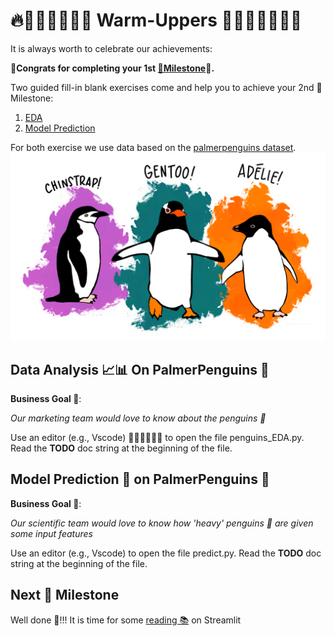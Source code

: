 # 🔥🏋🏽‍♂️🏋🏽‍♀️ Warm-Uppers 🏋🏽‍♂️🏋🏽‍♀️🔥
It is always worth to celebrate our achievements:

__🎉Congrats for completing your 1st [🗿Milestone](../README.md#environment-🌀-and-installation-👩🏽‍🔧👨🏽‍🔧)🎉.__

Two guided fill-in blank exercises come and help you to achieve your 2nd 🗿Milestone:
1. [EDA](#data-analysis-📈📊-on-palmerpenguins-🐧)
2. [Model Prediction](#model-prediction-🔮-on-palmerpenguins-🐧)

For both exercise we use data based on the [palmerpenguins dataset](https://allisonhorst.github.io/palmerpenguins/).
![Here the penguins](../streamlit_excercise/penguins.png)

## Data Analysis 📈📊 On PalmerPenguins 🐧
__Business Goal 🎯__:

*Our marketing team would love to know about the penguins 🐧*

Use an editor (e.g., Vscode) 👩🏽‍💻🧑🏽‍💻 to open the file penguins_EDA.py. Read the __TODO__ doc string at the beginning of the file. 


## Model Prediction 🔮 on PalmerPenguins 🐧
__Business Goal 🎯__:

*Our scientific team would love to know how 'heavy' penguins 🐧 are given some input features*

Use an editor (e.g., Vscode) to open the file predict.py. Read the __TODO__ doc string at the beginning of the file. 

## Next 🗿 Milestone
Well done 🎉!!! It is time for some [reading 📚](../streamlit_exercise/streamlit.md) on Streamlit
